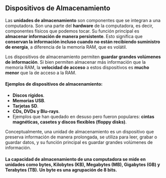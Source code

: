 ## **Dispositivos de Almacenamiento**

Las **unidades de almacenamiento** son componentes que se integran a una computadora. Son una parte del **hardware** de la computadora, es decir, componentes físicos que podemos tocar. Su función principal es **almacenar información de manera persistente**. Esto significa que **conservan la información incluso cuando no están recibiendo suministro de energía**, a diferencia de la memoria RAM, que es volátil. 

Los dispositivos de almacenamiento permiten **guardar grandes volúmenes de información**. Si bien permiten almacenar más información que la memoria RAM, la **velocidad de acceso** a estos dispositivos es **mucho menor** que la de acceso a la RAM.

#### **Ejemplos** de dispositivos de almacenamiento:
*   **Discos rígidos**.
*   **Memorias USB**.
*   **Tarjetas SD**.
*   **CDs, DVDs y Blu-rays**.
*   Ejemplos que han quedado en desuso pero fueron populares: **cintas magnéticas, casetes y discos flexibles (floppy disks)**.

Conceptualmente, una unidad de almacenamiento es un dispositivo que preserva información de manera prolongada, se utiliza para leer, grabar o guardar datos, y su función principal es guardar grandes volúmenes de información. 

#### La **capacidad de almacenamiento** de una computadora se mide en unidades como bytes, Kilobytes (KB), Megabytes (MB), Gigabytes (GB) y Terabytes (TB). Un **byte** es una agrupación de 8 bits. 
